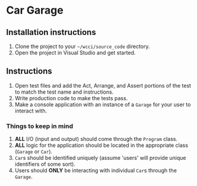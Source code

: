 # Car Garage

## Installation instructions

1. Clone the project to your `~/wcci/source_code` directory.
1. Open the project in Visual Studio and get started.

## Instructions

1. Open test files and add the Act, Arrange, and Assert portions of the test to match the test name and instructions.
1. Write production code to make the tests pass.
1. Make a console application with an instance of a `Garage` for your user to interact with.

### Things to keep in mind

1. **ALL** I/O (input and output) should come through the `Program` class.
1. **ALL** logic for the application should be located in the appropriate class (`Garage` or `Car`).
1. `Car`s should be identified uniquely (assume 'users' will provide unique identifiers of some sort).
1. Users should **ONLY** be interacting with individual `Car`s through the `Garage`.
